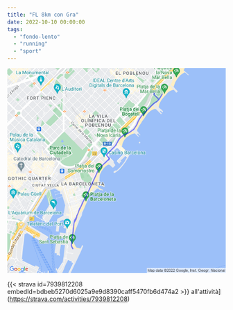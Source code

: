 ```yaml
---
title: "FL 8km con Gra"
date: 2022-10-10 00:00:00
tags: 
  - "fondo-lento"
  - "running"
  - "sport"
---
```


![](images/20221010-activity-map.png)

{{< strava id=7939812208 embedId=bdbeb5270d6025a9e9d8390caff5470fb6d474a2 >}} all'attività](https://strava.com/activities/7939812208)
